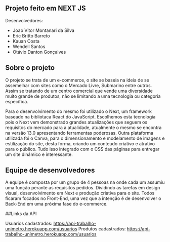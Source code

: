 ## Projeto feito em NEXT JS

Desenvolvedores:

- Joao Vitor Montanari da Silva
- Eric Britto Barreto
- Kauan Costa
- Wendell Santos
- Otávio Danton Gonçalves

## Sobre o projeto

O projeto se trata de um e-commerce, o site se baseia na ideia de se assemelhar com sites como o Mercado Livre, Submarino entre outros. Assim se tratando de um centro comercial que vende uma diversidade muito grande de produtos, não se limitando a uma tecnologia ou categoria específica.

Para o desenvolvimento do mesmo foi utilizado o Next, um framework baseado na bibliotaca React do JavaScript. Escolhemos esta tecnologia pois o Next vem demonstrado grandes atualizações que seguem os requisitos do mercado para a atualidade, atualmente o mesmo se encontra na versão 13.0 apresentando ferramentas poderosas. Outra plataforma utilizada foi o Canva, para o dimensionamento e modelamento de imagens e estilização do site, desta forma, criando um conteudo criativo e atrativo para o público. Tudo isso integrado com o CSS das páginas para entregar um site dinámico e interessante.

## Equipe de desenvolvedores

A equipe é composta por um grupo de 4 pessoas na onde cada um assumiu uma função perante as requisitos pedidos. Dividindo as tarefas em design visual, desenvolvimento em Next e produção criativa para o site. Todos ficaram focados no Front-End, uma vez que a intenção é de desenvolver o Back-End em uma próxima fase do e-commerce.

##Links da API

Usuarios cadastrados: https://api-trabalho-unimetro.herokuapp.com/usuarios
Produtos cadastrados: https://api-trabalho-unimetro.herokuapp.com/usuarios
